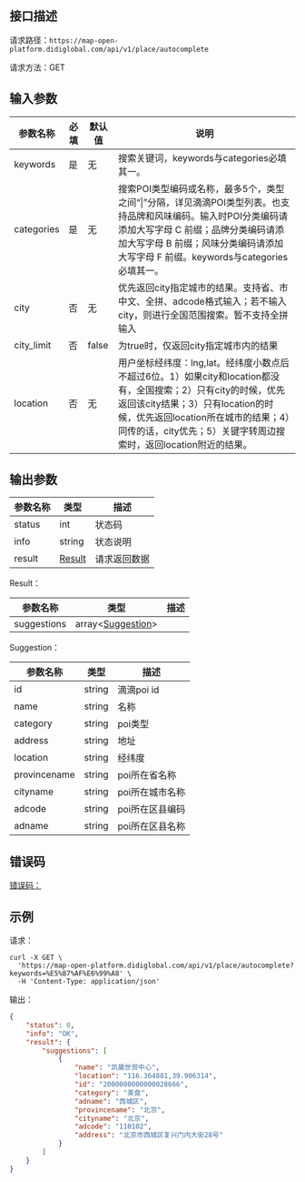 ## 接口描述
请求路径：`https://map-open-platform.didiglobal.com/api/v1/place/autocomplete`

请求方法：GET
## 输入参数

| 参数名称   | 必填 | 默认值 | 说明                                                         |
| ---------- | ---- | ------ | ------------------------------------------------------------ |
| keywords   | 是   | 无     | 搜索关键词，keywords与categories必填其一。                   |
| categories | 是   | 无     | 搜索POI类型编码或名称，最多5个，类型之间“&#124;”分隔，详见滴滴POI类型列表。也支持品牌和风味编码。输入时POI分类编码请添加大写字母 C 前缀；品牌分类编码请添加大写字母 B 前缀；风味分类编码请添加大写字母 F 前缀。keywords与categories必填其一。 |
| city       | 否   | 无     | 优先返回city指定城市的结果。支持省、市中文、全拼、adcode格式输入；若不输入city，则进行全国范围搜索。暂不支持全拼输入 |
| city_limit | 否   | false  | 为true时，仅返回city指定城市内的结果                         |
| location   | 否   | 无     | 用户坐标经纬度：lng,lat。经纬度小数点后不超过6位。1）如果city和location都没有，全国搜索；2）只有city的时候，优先返回该city结果；3）只有location的时候，优先返回location所在城市的结果；4）同传的话，city优先；5）关键字转周边搜索时，返回location附近的结果。 |

## 输出参数
|参数名称  | 类型 | 描述|
|--------|-----|-----|
|status | int  |状态码 |
|info|string|状态说明	|
|result | [Result](#Result)|请求返回数据 |

<span id="Result"></span>
Result：

|参数名称  | 类型 | 描述 |
|--------|-----|-----|
|suggestions | array<[Suggestion](#Suggestion)> ||

<span id="Suggestion"></span>
Suggestion：

|参数名称  | 类型 | 描述 |
|--------|-----|-----|
|id   | string  |滴滴poi id     |
|name   | string  |名称     |
|category  | string  |poi类型 |
|address  | string  |地址 |
|location | string |经纬度 |
|provincename | string |poi所在省名称 |
|cityname | string |poi所在城市名称 |
|adcode | string |poi所在区县编码 |
|adname | string |poi所在区县名称 |

## 错误码
[错误码：](/static/apimarket-docs/services/地图开放平台/错误码.md#errorCode)

## 示例

请求：
``` shell
curl -X GET \
  'https://map-open-platform.didiglobal.com/api/v1/place/autocomplete?keywords=%E5%87%AF%E6%99%A8' \
  -H 'Content-Type: application/json'
```

输出：
``` json
{
    "status": 0,
    "info": "OK",
    "result": {
        "suggestions": [
            {
                "name": "凯晨世贸中心",
                "location": "116.364881,39.906314",
                "id": "2000000000000028666",
                "category": "美食",
                "adname": "西城区",
                "provincename": "北京",
                "cityname": "北京",
                "adcode": "110102",
                "address": "北京市西城区复兴门内大街28号"
            }
        ]
    }
}
```
